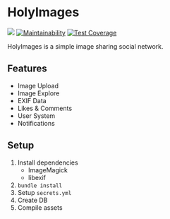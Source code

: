 # HolyImages

[![](https://api.travis-ci.org/crispgm/holy-images.svg?branch=master)](https://travis-ci.org/crispgm/holy-images)
[![Maintainability](https://api.codeclimate.com/v1/badges/41867af362501c3d9b17/maintainability)](https://codeclimate.com/github/crispgm/holy-images/maintainability)
[![Test Coverage](https://api.codeclimate.com/v1/badges/41867af362501c3d9b17/test_coverage)](https://codeclimate.com/github/crispgm/holy-images/test_coverage)

HolyImages is a simple image sharing social network.

## Features

* Image Upload
* Image Explore
* EXIF Data
* Likes & Comments
* User System
* Notifications

## Setup

1. Install dependencies
	* ImageMagick
	* libexif
2. `bundle install`
3. Setup `secrets.yml`
4. Create DB
5. Compile assets
